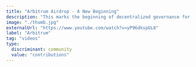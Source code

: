 ```yaml
---
title: "Arbitrum Airdrop - A New Beginning"
description: "This marks the beginning of decentralized governance for the Arbitrum protocol. We're opening up control to the entire Ethereum ecosystem. "
image: "./thumb.jpg"
externalUrl: "https://www.youtube.com/watch?v=yP96dkspUL8"
label: "Arbitrum"
tag: "videos"
type:
  discriminant: community
  value: "contributions"
---
```

